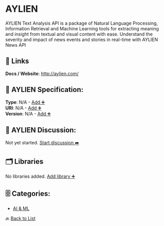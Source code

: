 # AYLIEN

AYLIEN Text Analysis API is a package of Natural Language Processing, Information Retrieval and Machine Learning tools for extracting meaning and insight from textual and visual content with ease.  Understand the severity and impact of news events and stories in real-time with AYLIEN News API

##  🔗 Links
**Docs / Website**: http://aylien.com/

## 🧬 AYLIEN Specification:
**Type**: N/A - [Add ➕](https://github.com/apis-list/apis-list/edit/main/apis.yaml#L248)  
**URI**: N/A - [Add ➕](https://github.com/apis-list/apis-list/edit/main/apis.yaml#L248)  
**Version**: N/A - [Add ➕](https://github.com/apis-list/apis-list/edit/main/apis.yaml#L248)

## 💬 AYLIEN Discussion:
Not yet started. [Start discussion ➡️](https://github.com/apis-list/apis-list/discussions/new)

## 🗂️ Libraries

No libraries added. [Add library ➕](https://github.com/apis-list/apis-list/edit/main/apis.yaml#L248)    


## 🗄️ Categories:
- [AI & ML](https://github.com/apis-list/apis-list#ai--ml-)

🔙  [Back to List](https://github.com/apis-list/apis-list)
